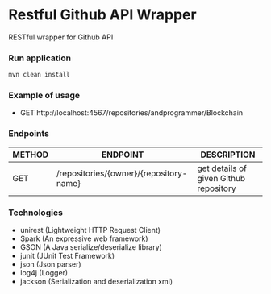 # Restful Github API Wrapper
RESTful wrapper for Github API 


### Run application
```sh
mvn clean install
```

### Example of usage
- GET http://localhost:4567/repositories/andprogrammer/Blockchain


### Endpoints

| METHOD | ENDPOINT | DESCRIPTION |
| -----------| ------ | ------ |
| GET | /repositories/{owner}/{repository-name} | get details of given Github repository |


### Technologies
- unirest (Lightweight HTTP Request Client)
- Spark	(An expressive web framework)
- GSON 	(A Java serialize/deserialize library)
- junit	(JUnit Test Framework)
- json	(Json parser)
- log4j	(Logger)
- jackson (Serialization and deserialization xml)
